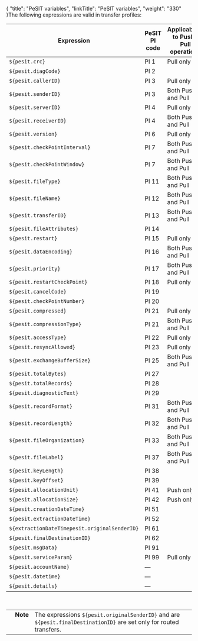 {
    "title": "PeSIT variables",
    "linkTitle": "PeSIT variables",
    "weight": "330"
}The following expressions are valid in transfer profiles:

<table cellspacing="0">
   <col/>
   <col/>
   <col/>
   <thead>
      <tr>
         <th>Expression</th>
         <th>PeSIT PI code</th>
         <th>Applicability to Push / Pull operations</th>
      </tr>
   </thead>
   <tbody>
      <tr>
         <td><code>${pesit.crc}</code>
         </td>
         <td>PI 1         </td>
         <td>Pull only         </td>
      </tr>
      <tr>
         <td><code>${pesit.diagCode}</code>
         </td>
         <td>PI 2         </td>
         <td>          </td>
      </tr>
      <tr>
         <td><code>${pesit.callerID}</code>
         </td>
         <td>PI 3         </td>
         <td>Pull only         </td>
      </tr>
      <tr>
         <td><code>${pesit.senderID}</code>
         </td>
         <td>PI 3         </td>
         <td>Both Push and Pull         </td>
      </tr>
      <tr>
         <td><code>${pesit.serverID}</code>
         </td>
         <td>PI 4         </td>
         <td>Pull only         </td>
      </tr>
      <tr>
         <td><code>${pesit.receiverID}</code>
         </td>
         <td>PI 4         </td>
         <td>Both Push and Pull         </td>
      </tr>
      <tr>
         <td><code>${pesit.version}</code>
         </td>
         <td>PI 6         </td>
         <td>Pull only         </td>
      </tr>
      <tr>
         <td><code>${pesit.checkPointInterval}</code>
         </td>
         <td>PI 7         </td>
         <td>Both Push and Pull         </td>
      </tr>
      <tr>
         <td><code>${pesit.checkPointWindow}</code>
         </td>
         <td>PI 7         </td>
         <td>Both Push and Pull         </td>
      </tr>
      <tr>
         <td><code>${pesit.fileType}</code>
         </td>
         <td>PI 11         </td>
         <td>Both Push and Pull         </td>
      </tr>
      <tr>
         <td><code>${pesit.fileName}</code>
         </td>
         <td>PI 12         </td>
         <td>Both Push and Pull         </td>
      </tr>
      <tr>
         <td><code>${pesit.transferID}</code>
         </td>
         <td>PI 13         </td>
         <td>Both Push and Pull         </td>
      </tr>
      <tr>
         <td><code>${pesit.fileAttributes}</code>
         </td>
         <td>PI 14         </td>
         <td>          </td>
      </tr>
      <tr>
         <td><code>${pesit.restart}</code>
         </td>
         <td>PI 15         </td>
         <td>Pull only         </td>
      </tr>
      <tr>
         <td><code>${pesit.dataEncoding}</code>
         </td>
         <td>PI 16         </td>
         <td>Both Push and Pull         </td>
      </tr>
      <tr>
         <td><code>${pesit.priority}</code>
         </td>
         <td>PI 17         </td>
         <td>Both Push and Pull         </td>
      </tr>
      <tr>
         <td><code>${pesit.restartCheckPoint}</code>
         </td>
         <td>PI 18         </td>
         <td>Pull only         </td>
      </tr>
      <tr>
         <td><code>${pesit.cancelCode}</code>
         </td>
         <td>PI 19         </td>
         <td>          </td>
      </tr>
      <tr>
         <td><code>${pesit.checkPointNumber}</code>
         </td>
         <td>PI 20         </td>
         <td>          </td>
      </tr>
      <tr>
         <td><code>${pesit.compressed}</code>
         </td>
         <td>PI 21         </td>
         <td>Pull only         </td>
      </tr>
      <tr>
         <td><code>${pesit.compressionType}</code>
         </td>
         <td>PI 21         </td>
         <td>Both Push and Pull         </td>
      </tr>
      <tr>
         <td><code>${pesit.accessType}</code>
         </td>
         <td>PI 22         </td>
         <td>Pull only         </td>
      </tr>
      <tr>
         <td><code>${pesit.resyncAllowed}</code>
         </td>
         <td>PI 23         </td>
         <td>Pull only         </td>
      </tr>
      <tr>
         <td><code>${pesit.exchangeBufferSize}</code>
         </td>
         <td>PI 25         </td>
         <td>Both Push and Pull         </td>
      </tr>
      <tr>
         <td><code>${pesit.totalBytes}</code>
         </td>
         <td>PI 27         </td>
         <td>          </td>
      </tr>
      <tr>
         <td><code>${pesit.totalRecords}</code>
         </td>
         <td>PI 28         </td>
         <td>          </td>
      </tr>
      <tr>
         <td><code>${pesit.diagnosticText}</code>
         </td>
         <td>PI 29         </td>
         <td>          </td>
      </tr>
      <tr>
         <td><code>${pesit.recordFormat}</code>
         </td>
         <td>PI 31         </td>
         <td>Both Push and Pull         </td>
      </tr>
      <tr>
         <td><code>${pesit.recordLength}</code>
         </td>
         <td>PI 32         </td>
         <td>Both Push and Pull         </td>
      </tr>
      <tr>
         <td><code>${pesit.fileOrganization}</code>
         </td>
         <td>PI 33         </td>
         <td>Both Push and Pull         </td>
      </tr>
      <tr>
         <td><code>${pesit.fileLabel}</code>
         </td>
         <td>PI 37         </td>
         <td>Both Push and Pull         </td>
      </tr>
      <tr>
         <td><code>${pesit.keyLength}</code>
         </td>
         <td>PI 38         </td>
         <td>          </td>
      </tr>
      <tr>
         <td><code>${pesit.keyOffset}</code>
         </td>
         <td>PI 39         </td>
         <td>          </td>
      </tr>
      <tr>
         <td><code>${pesit.allocationUnit}</code>
         </td>
         <td>PI 41         </td>
         <td>Push only         </td>
      </tr>
      <tr>
         <td><code>${pesit.allocationSize}</code>
         </td>
         <td>PI 42         </td>
         <td>Push only         </td>
      </tr>
      <tr>
         <td><code>${pesit.creationDateTime}</code>
         </td>
         <td>PI 51         </td>
         <td>          </td>
      </tr>
      <tr>
         <td><code>${pesit.extractionDateTime}</code>
         </td>
         <td>PI 52         </td>
         <td>          </td>
      </tr>
      <tr>
         <td><code>${extractionDateTimepesit.originalSenderID}</code>
         </td>
         <td>PI 61         </td>
         <td>          </td>
      </tr>
      <tr>
         <td><code>${pesit.finalDestinationID}</code>
         </td>
         <td>PI 62         </td>
         <td>          </td>
      </tr>
      <tr>
         <td><code>${pesit.msgData}</code>
         </td>
         <td>PI 91         </td>
         <td>          </td>
      </tr>
      <tr>
         <td><code>${pesit.serviceParam}</code>
         </td>
         <td>PI 99         </td>
         <td>Pull only         </td>
      </tr>
      <tr>
         <td><code>${pesit.accountName}</code>
         </td>
         <td>—         </td>
         <td>          </td>
      </tr>
      <tr>
         <td><code>${pesit.datetime}</code>
         </td>
         <td>—         </td>
         <td>          </td>
      </tr>
      <tr>
         <td><code>${pesit.details}</code>
         </td>
         <td>—         </td>
         <td>          </td>
      </tr>
   </tbody>
</table>

 

<table cellpadding="0" cellspacing="0">
   <col/>
   <col/>
   <col/>
      <tr>
         <td valign="top">         </td>
         <td valign="top"><span><b>Note</b></span>
         </td>
         <td data-mc-autonum="&lt;b&gt;Note&lt;/b&gt;" valign="top">The expressions <code>${pesit.originalSenderID}</code> and are <code>${pesit.finalDestinationID}</code> are set only for routed transfers.         </td>
      </tr>
</table>
